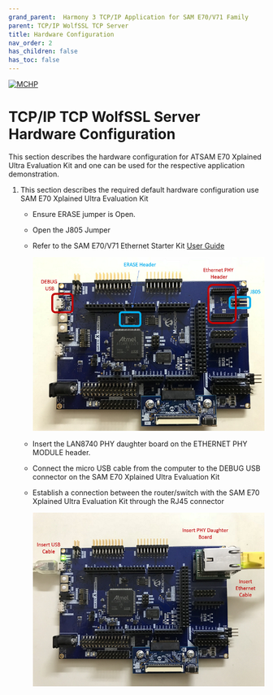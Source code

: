 ```yaml
---
grand_parent:  Harmony 3 TCP/IP Application for SAM E70/V71 Family
parent: TCP/IP WolfSSL TCP Server
title: Hardware Configuration
nav_order: 2
has_children: false
has_toc: false
---
```

[![MCHP](https://www.microchip.com/ResourcePackages/Microchip/assets/dist/images/logo.png)](https://www.microchip.com)

# TCP/IP TCP WolfSSL Server Hardware Configuration

This section describes the hardware configuration for ATSAM E70 Xplained Ultra Evaluation Kit and one can be used for the respective application demonstration.

1. This section describes the required default hardware configuration use SAM E70 Xplained Ultra Evaluation Kit

    * Ensure ERASE jumper is Open.
    * Open the J805 Jumper

    * Refer to the SAM E70/V71 Ethernet Starter Kit [User Guide](http://ww1.microchip.com/downloads/en/DeviceDoc/SAME70_Xplained_Ultra_Evaluation_User's%20Guide_DS70005389B.pdf)

      ![required_hardware](images/SAM_E70_XULT.png)

    * Insert the LAN8740 PHY daughter board on the ETHERNET PHY MODULE header.
    * Connect the micro USB cable from the computer to the DEBUG USB connector on the SAM E70 Xplained Ultra Evaluation Kit
    * Establish a connection between the router/switch with the SAM E70 Xplained Ultra Evaluation Kit through the RJ45 connector

      ![required_hardware](images/SAM_E70_XULT_USB_ETHERNET.png)

